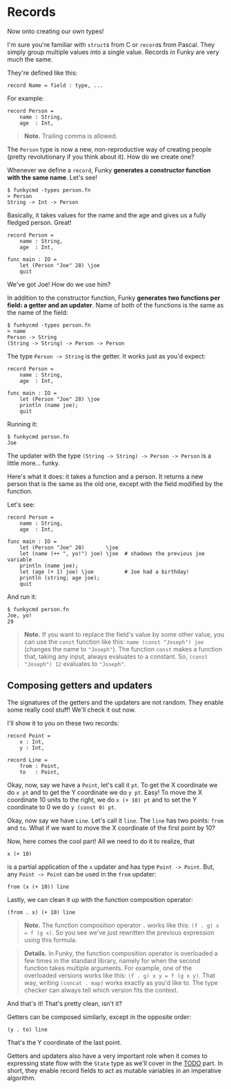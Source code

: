 # Records

Now onto creating our own types!

I'm sure you're familiar with `struct`s from C or `record`s from Pascal. They simply group multiple values into a single value. Records in Funky are very much the same.

They're defined like this:

```funky
record Name = field : type, ...
```

For example:

```funky
record Person =
    name : String,
    age  : Int,
```

> **Note.** Trailing comma is allowed.

The `Person` type is now a new, non-reproductive way of creating people (pretty revolutionary if you think about it). How do we create one?

Whenever we define a `record`, Funky **generates a constructor function with the same name**. Let's see!

```
$ funkycmd -types person.fn
> Person
String -> Int -> Person
```

Basically, it takes values for the name and the age and gives us a fully fledged person. Great!

```funky
record Person =
    name : String,
    age  : Int,

func main : IO =
    let (Person "Joe" 28) \joe
    quit
```

We've got Joe! How do we use him?

In addition to the constructor function, Funky **generates two functions per field: a getter and an updater**. Name of both of the functions is the same as the name of the field:

```
$ funkycmd -types person.fn
> name
Person -> String
(String -> String) -> Person -> Person
```

The type `Person -> String` is the getter. It works just as you'd expect:

```funky
record Person =
    name : String,
    age  : Int,

func main : IO =
    let (Person "Joe" 28) \joe
    println (name joe);
    quit
```

Running it:

```
$ funkycmd person.fn
Joe
```

The updater with the type `(String -> String) -> Person -> Person` is a little more... funky.

Here's what it does: it takes a function and a person. It returns a new person that is the same as the old one, except with the field modified by the function.

Let's see:

```funky
record Person =
    name : String,
    age  : Int,

func main : IO =
    let (Person "Joe" 28)       \joe
    let (name (++ ", yo!") joe) \joe  # shadows the previous joe variable
    println (name joe);
    let (age (+ 1) joe) \joe          # Joe had a birthday!
    println (string; age joe);
    quit
```

And run it:

```
$ funkycmd person.fn
Joe, yo!
29
```

> **Note.** If you want to replace the field's value by some other value, you can use the `const` function like this: `name (const "Joseph") joe` (changes the name to `"Joseph"`). The function `const` makes a function that, taking any input, always evaluates to a constant. So, `(const "Joseph") 12` evaluates to `"Joseph"`.

## Composing getters and updaters

The signatures of the getters and the updaters are not random. They enable some really cool stuff! We'll check it out now.

I'll show it to you on these two records:

```funky
record Point =
    x : Int,
    y : Int,

record Line =
    from : Point,
    to   : Point,
```

Okay, now, say we have a `Point`, let's call it `pt`. To get the X coordinate we do `x pt` and to get the Y coordinate we do `y pt`. Easy! To move the X coordinate 10 units to the right, we do `x (+ 10) pt` and to set the Y coordinate to 0 we do `y (const 0) pt`.

Okay, now say we have `Line`. Let's call it `line`. The `line` has two points: `from` and `to`. What if we want to move the X coordinate of the first point by 10?

Now, here comes the cool part! All we need to do it to realize, that

```funky
x (+ 10)
```

is a partial application of the `x` updater and has type `Point -> Point`. But, any `Point -> Point` can be used in the `from` updater:

```funky
from (x (+ 10)) line
```

Lastly, we can clean it up with the function composition operator:

```funky
(from . x) (+ 10) line
```

> **Note.** The function composition operator `.` works like this: `(f . g) x = f (g x)`. So you see we've just rewritten the previous expression using this formula.

> **Details.** In Funky, the function composition operator is overloaded a few times in the standard library, namely for when the second function takes multiple arguments. For example, one of the overloaded versions works like this: `(f . g) x y = f (g x y)`. That way, writing `(concat . map)` works exactly as you'd like to. The type checker can always tell which version fits the context.

And that's it! That's pretty clean, isn't it?

Getters can be composed similarly, except in the opposite order:

```funky
(y . to) line
```

That's the Y coordinate of the last point.

Getters and updaters also have a very important role when it comes to expressing state flow with the `State` type as we'll cover in the [TODO]() part. In short, they enable record fields to act as mutable variables in an imperative algorithm.
